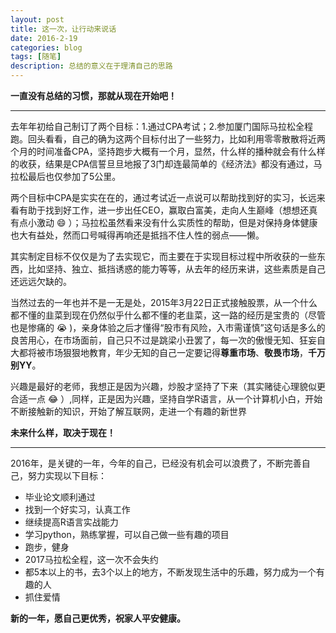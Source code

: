 ```yaml
---
layout: post
title: 这一次，让行动来说话
date: 2016-2-19
categories: blog
tags: [随笔]
description: 总结的意义在于理清自己的思路
---
```

**一直没有总结的习惯，那就从现在开始吧！**

****


去年年初给自己制订了两个目标：1.通过CPA考试；2.参加厦门国际马拉松全程跑。回头看看，自己的确为这两个目标付出了一些努力，比如利用零零散散将近两个月的时间准备CPA，坚持跑步大概有一个月，显然，什么样的播种就会有什么样的收获，结果是CPA信誓旦旦地报了3门却连最简单的《经济法》都没有通过，马拉松最后也仅参加了5公里。

两个目标中CPA是实实在在的，通过考试近一点说可以帮助找到好的实习，长远来看有助于找到好工作，进一步出任CEO，赢取白富美，走向人生巅峰（想想还真有点小激动 :smile: ）；马拉松虽然看来没有什么实质性的帮助，但是对保持身体健康也大有益处，然而口号喊得再响还是抵挡不住人性的弱点——懒。

其实制定目标不仅仅是为了去实现它，而主要在于实现目标过程中所收获的一些东西，比如坚持、独立、抵挡诱惑的能力等等，从去年的经历来讲，这些素质是自己还远远欠缺的。

当然过去的一年也并不是一无是处，2015年3月22日正式接触股票，从一个什么都不懂的韭菜到现在仍然似乎什么都不懂的老韭菜，这一路的经历是宝贵的（尽管也是惨痛的 :sob: )，亲身体验之后才懂得“股市有风险，入市需谨慎”这句话是多么的良苦用心，在市场面前，自己只不过是跳梁小丑罢了，每一次的傲慢无知、狂妄自大都将被市场狠狠地教育，年少无知的自己一定要记得**尊重市场**、**敬畏市场**，**千万别YY**。

兴趣是最好的老师，我想正是因为兴趣，炒股才坚持了下来（其实赌徒心理貌似更合适一点 :joy: ）,同样，正是因为兴趣，坚持自学R语言，从一个计算机小白，开始不断接触新的知识，开始了解互联网，走进一个有趣的新世界

**未来什么样，取决于现在！**

****


2016年，是关键的一年，今年的自己，已经没有机会可以浪费了，不断完善自己，努力实现以下目标：

- 毕业论文顺利通过
- 找到一个好实习，认真工作
- 继续提高R语言实战能力
- 学习python，熟练掌握，可以自己做一些有趣的项目
- 跑步，健身
- 2017马拉松全程，这一次不会失约
- 都5本以上的书，去3个以上的地方，不断发现生活中的乐趣，努力成为一个有趣的人
- 抓住爱情


**新的一年，愿自己更优秀，祝家人平安健康。**









